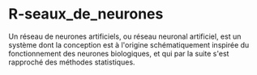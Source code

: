 # R-seaux_de_neurones
Un réseau de neurones artificiels, ou réseau neuronal artificiel, est un système dont la conception est à l'origine schématiquement inspirée du fonctionnement des neurones biologiques, et qui par la suite s'est rapproché des méthodes statistiques.
